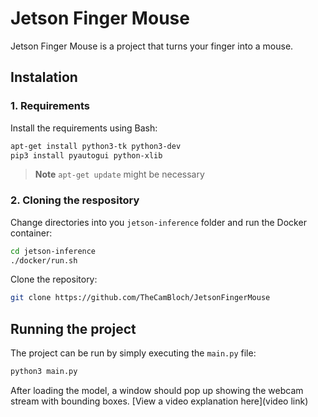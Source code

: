 # Jetson Finger Mouse

Jetson Finger Mouse is a project that turns your finger into a mouse.

## Instalation

### 1. Requirements
Install the requirements using Bash:
```bash
apt-get install python3-tk python3-dev
pip3 install pyautogui python-xlib
```
>**Note** `apt-get update` might be necessary
### 2. Cloning the respository
Change directories into you `jetson-inference` folder and run the Docker container:
```bash
cd jetson-inference
./docker/run.sh
```
Clone the repository:
```bash
git clone https://github.com/TheCamBloch/JetsonFingerMouse
```
## Running the project
The project can be run by simply executing the `main.py` file:
```bash
python3 main.py
```
After loading the model, a window should pop up showing the webcam stream with bounding boxes.
[View a video explanation here](video link)

